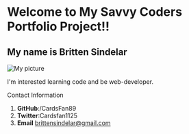 # Welcome to My Savvy Coders Portfolio Project!! 

## My name is Britten Sindelar

![My picture](https://brittensindelar.files.wordpress.com/2013/03/dsc_0047.jpg)


I'm interested learning code and be web-developer. 

Contact Information

1. **GitHub**:/CardsFan89
2. **Twitter**:Cardsfan1125
3. **Email** brittensindelar@gmail.com

